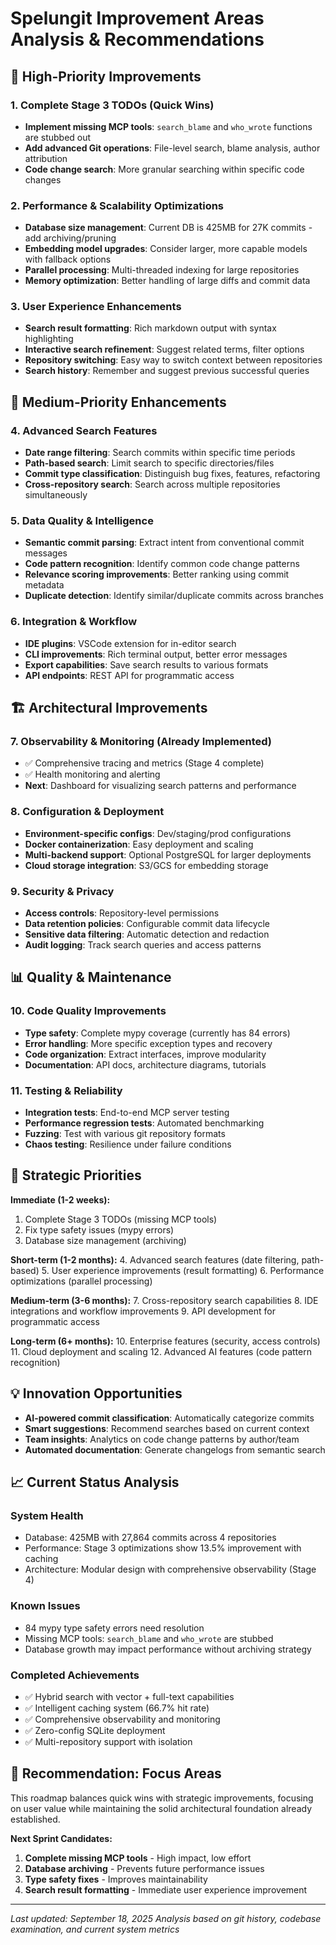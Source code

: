 # Spelungit Improvement Areas Analysis & Recommendations

## 🚀 **High-Priority Improvements**

### 1. **Complete Stage 3 TODOs** (Quick Wins)

- **Implement missing MCP tools**: `search_blame` and `who_wrote` functions are stubbed out
- **Add advanced Git operations**: File-level search, blame analysis, author attribution
- **Code change search**: More granular searching within specific code changes

### 2. **Performance & Scalability Optimizations**

- **Database size management**: Current DB is 425MB for 27K commits - add archiving/pruning
- **Embedding model upgrades**: Consider larger, more capable models with fallback options
- **Parallel processing**: Multi-threaded indexing for large repositories
- **Memory optimization**: Better handling of large diffs and commit data

### 3. **User Experience Enhancements**

- **Search result formatting**: Rich markdown output with syntax highlighting
- **Interactive search refinement**: Suggest related terms, filter options
- **Repository switching**: Easy way to switch context between repositories
- **Search history**: Remember and suggest previous successful queries

## 🔧 **Medium-Priority Enhancements**

### 4. **Advanced Search Features**

- **Date range filtering**: Search commits within specific time periods
- **Path-based search**: Limit search to specific directories/files
- **Commit type classification**: Distinguish bug fixes, features, refactoring
- **Cross-repository search**: Search across multiple repositories simultaneously

### 5. **Data Quality & Intelligence**

- **Semantic commit parsing**: Extract intent from conventional commit messages
- **Code pattern recognition**: Identify common code change patterns
- **Relevance scoring improvements**: Better ranking using commit metadata
- **Duplicate detection**: Identify similar/duplicate commits across branches

### 6. **Integration & Workflow**

- **IDE plugins**: VSCode extension for in-editor search
- **CLI improvements**: Rich terminal output, better error messages
- **Export capabilities**: Save search results to various formats
- **API endpoints**: REST API for programmatic access

## 🏗️ **Architectural Improvements**

### 7. **Observability & Monitoring** (Already Implemented)

- ✅ Comprehensive tracing and metrics (Stage 4 complete)
- ✅ Health monitoring and alerting
- **Next**: Dashboard for visualizing search patterns and performance

### 8. **Configuration & Deployment**

- **Environment-specific configs**: Dev/staging/prod configurations
- **Docker containerization**: Easy deployment and scaling
- **Multi-backend support**: Optional PostgreSQL for larger deployments
- **Cloud storage integration**: S3/GCS for embedding storage

### 9. **Security & Privacy**

- **Access controls**: Repository-level permissions
- **Data retention policies**: Configurable commit data lifecycle
- **Sensitive data filtering**: Automatic detection and redaction
- **Audit logging**: Track search queries and access patterns

## 📊 **Quality & Maintenance**

### 10. **Code Quality Improvements**

- **Type safety**: Complete mypy coverage (currently has 84 errors)
- **Error handling**: More specific exception types and recovery
- **Code organization**: Extract interfaces, improve modularity
- **Documentation**: API docs, architecture diagrams, tutorials

### 11. **Testing & Reliability**

- **Integration tests**: End-to-end MCP server testing
- **Performance regression tests**: Automated benchmarking
- **Fuzzing**: Test with various git repository formats
- **Chaos testing**: Resilience under failure conditions

## 🎯 **Strategic Priorities**

**Immediate (1-2 weeks):**

1. Complete Stage 3 TODOs (missing MCP tools)
2. Fix type safety issues (mypy errors)
3. Database size management (archiving)

**Short-term (1-2 months):**
4. Advanced search features (date filtering, path-based)
5. User experience improvements (result formatting)
6. Performance optimizations (parallel processing)

**Medium-term (3-6 months):**
7. Cross-repository search capabilities
8. IDE integrations and workflow improvements
9. API development for programmatic access

**Long-term (6+ months):**
10. Enterprise features (security, access controls)
11. Cloud deployment and scaling
12. Advanced AI features (code pattern recognition)

## 💡 **Innovation Opportunities**

- **AI-powered commit classification**: Automatically categorize commits
- **Smart suggestions**: Recommend searches based on current context
- **Team insights**: Analytics on code change patterns by author/team
- **Automated documentation**: Generate changelogs from semantic search

## 📈 **Current Status Analysis**

### **System Health**

- Database: 425MB with 27,864 commits across 4 repositories
- Performance: Stage 3 optimizations show 13.5% improvement with caching
- Architecture: Modular design with comprehensive observability (Stage 4)

### **Known Issues**

- 84 mypy type safety errors need resolution
- Missing MCP tools: `search_blame` and `who_wrote` are stubbed
- Database growth may impact performance without archiving strategy

### **Completed Achievements**

- ✅ Hybrid search with vector + full-text capabilities
- ✅ Intelligent caching system (66.7% hit rate)
- ✅ Comprehensive observability and monitoring
- ✅ Zero-config SQLite deployment
- ✅ Multi-repository support with isolation

## 🎯 **Recommendation: Focus Areas**

This roadmap balances quick wins with strategic improvements, focusing on user value while maintaining
the solid architectural foundation already established.

**Next Sprint Candidates:**

1. **Complete missing MCP tools** - High impact, low effort
2. **Database archiving** - Prevents future performance issues
3. **Type safety fixes** - Improves maintainability
4. **Search result formatting** - Immediate user experience improvement

---

*Last updated: September 18, 2025*
*Analysis based on git history, codebase examination, and current system metrics*
